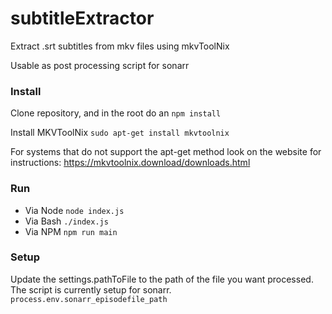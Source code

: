 # subtitleExtractor
Extract .srt subtitles from mkv files using mkvToolNix

Usable as post processing script for sonarr

### Install
Clone repository, and in the root do an `npm install`

Install MKVToolNix `sudo apt-get install mkvtoolnix` 

For systems that do not support the apt-get method look on the website for instructions: https://mkvtoolnix.download/downloads.html


### Run
- Via Node `node index.js`
- Via Bash `./index.js`
- Via NPM `npm run main`

### Setup
Update the settings.pathToFile to the path of the file you want processed. The script is currently setup for sonarr. `process.env.sonarr_episodefile_path`
